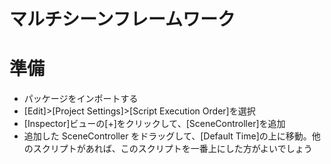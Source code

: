 ﻿# マルチシーンフレームワーク

# 準備
- パッケージをインポートする
- [Edit]>[Project Settings]>[Script Execution Order]を選択
- [Inspector]ビューの[+]をクリックして、[SceneController]を追加
- 追加した SceneController をドラッグして、[Default Time]の上に移動。他のスクリプトがあれば、このスクリプトを一番上にした方がよいでしょう


